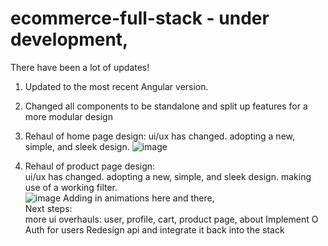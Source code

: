 # ecommerce-full-stack - under development,
There have been a lot of updates!
1. Updated to the most recent Angular version.
2. Changed all components to be standalone and split up features for a more modular design
3. Rehaul of home page design: 
  ui/ux has changed. adopting a new, simple, and sleek design. 
  ![image](https://github.com/user-attachments/assets/07537c28-0d33-4a95-ac39-f10227b98114)

4. Rehaul of product page design:<br>
  ui/ux has changed. adopting a new, simple, and sleek design. making use of a working filter.<br>
  ![image](https://github.com/user-attachments/assets/e079491d-236f-45fb-a29d-39fa56a28500)
  Adding in animations here and there,<br>
Next steps: <br>
more ui overhauls:
  user, profile, cart, product page, about
Implement O Auth for users
Redesign api and integrate it back into the stack
